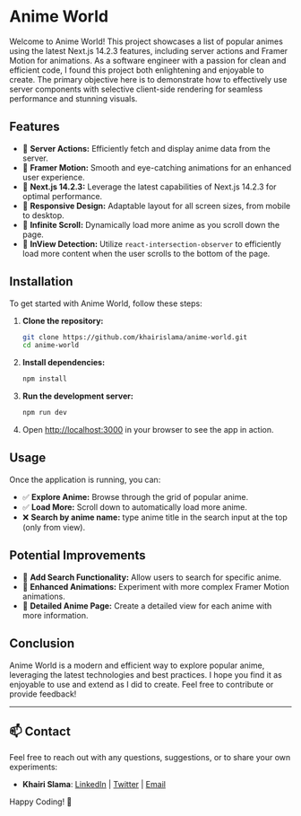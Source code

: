 # Anime World

Welcome to Anime World! This project showcases a list of popular animes using the latest Next.js 14.2.3 features, including server actions and Framer Motion for animations. As a software engineer with a passion for clean and efficient code, I found this project both enlightening and enjoyable to create. The primary objective here is to demonstrate how to effectively use server components with selective client-side rendering for seamless performance and stunning visuals.

## Features

- 📜 **Server Actions:** Efficiently fetch and display anime data from the server.
- 🎨 **Framer Motion:** Smooth and eye-catching animations for an enhanced user experience.
- 💾 **Next.js 14.2.3:** Leverage the latest capabilities of Next.js 14.2.3 for optimal performance.
- 📱 **Responsive Design:** Adaptable layout for all screen sizes, from mobile to desktop.
- 🔄 **Infinite Scroll:** Dynamically load more anime as you scroll down the page.
- 👀 **InView Detection:** Utilize `react-intersection-observer` to efficiently load more content when the user scrolls to the bottom of the page.

## Installation

To get started with Anime World, follow these steps:

1. **Clone the repository:**

   ```sh
   git clone https://github.com/khairislama/anime-world.git
   cd anime-world
   ```

2. **Install dependencies:**

   ```sh
   npm install
   ```

3. **Run the development server:**

   ```sh
   npm run dev
   ```

4. Open [http://localhost:3000](http://localhost:3000) in your browser to see the app in action.

## Usage

Once the application is running, you can:

- ✅ **Explore Anime:** Browse through the grid of popular anime.
- ✅ **Load More:** Scroll down to automatically load more anime.
- ❌ **Search by anime name:** type anime title in the search input at the top (only from view).

## Potential Improvements

- 🤔 **Add Search Functionality:** Allow users to search for specific anime.
- 🤔 **Enhanced Animations:** Experiment with more complex Framer Motion animations.
- 🤔 **Detailed Anime Page:** Create a detailed view for each anime with more information.

## Conclusion

Anime World is a modern and efficient way to explore popular anime, leveraging the latest technologies and best practices. I hope you find it as enjoyable to use and extend as I did to create. Feel free to contribute or provide feedback!

---

## 📫 Contact

Feel free to reach out with any questions, suggestions, or to share your own experiments:

- **Khairi Slama**: [LinkedIn](https://www.linkedin.com/in/khairi-slama/) | [Twitter](https://x.com/khairislama) | [Email](mailto:khairi.slama.1996.br@gmail.com)

Happy Coding! 🚀
